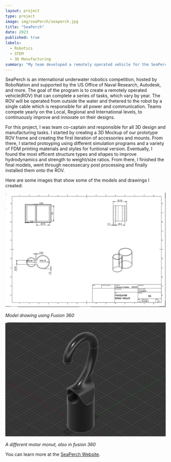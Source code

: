 ```yaml
---
layout: project
type: project
image: img/seaPerch/seaperch.jpg
title: "SeaPerch"
date: 2023
published: true
labels:
  - Robotics
  - STEM
  - 3D Manufacturing
summary: "My team developed a remotely operated vehicle for the SeaPerch Competition that brought us to the international level of competition."
---
```


SeaPerch is an international underwater robotics competition, hosted by RoboNation and supported by the US Office of Naval Research, Autodesk, and more. The goal of the program is to create a remotely operated vehicle(ROV) that can complete a series of tasks, which vary by year. The ROV will be operated from outside the water and thetered to the robot by a single cable which is responsible for all power and communication. Teams compete yearly on the Local, Regional and International levels, to continuously improve and innovate on their designs. 

For this project, I was team co-captain and responsible for all 3D design and manufacturing tasks.  I started by creating a 3D Mockup of our prototype ROV frame and creating the first iteration of accessories and mounts. From there, I started protoyping using different simulation programs and a variety of FDM printing materials and styles for funtional version. Eventually, I found the most efficent structure types and shapes to improve hydrodynamics and strength to weight/size ratios. From there, I finished the final models, went through necessecary post processing and finally installed them onto the ROV.

Here are some images that show some of the models and drawings I created:


![Drawing](../img/seaPerch/horiz-motormount-drawing.png)

*Model drawing using Fusion 360*

![Model](../img/seaPerch/motormount.png)

*A different motor monut, also in fusion 360*

You can learn more at the [SeaPerch Website](https://seaperch.org).
